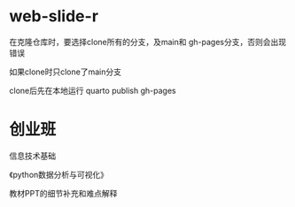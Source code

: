 # web-slide-r

在克隆仓库时，要选择clone所有的分支，及main和 gh-pages分支，否则会出现错误

如果clone时只clone了main分支

clone后先在本地运行 quarto publish gh-pages

# 创业班

信息技术基础

《python数据分析与可视化》

教材PPT的细节补充和难点解释



